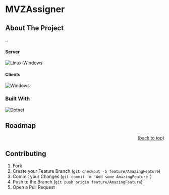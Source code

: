 # MVZAssigner
## About The Project
..
#### Server
![Linux-Windows][Linux-Windows]
#### Clients
![Windows][Windows]
### Built With
![Dotnet][Dotnet]

## Roadmap

<p align="right">(<a href="#readme-top">back to top</a>)</p>


## Contributing

1. Fork
2. Create your Feature Branch (`git checkout -b feature/AmazingFeature`)
3. Commit your Changes (`git commit -m 'Add some AmazingFeature'`)
4. Push to the Branch (`git push origin feature/AmazingFeature`)
5. Open a Pull Request


<!-- LINKS  -->
[issues-shield]: https://img.shields.io/github/issues/opsecit/WindowsFormsApp8.svg?style=for-the-badge
[issues-url]: https://github.com/opsecit/WindowsFormsApp8/issues
[Dotnet]: https://img.shields.io/badge/dotnet-692b7a?style=for-the-badge&logo=dotnet&logoColor=white
[Windows]: https://img.shields.io/badge/platform-win--64-lightgrey
[Linux-Windows]: https://img.shields.io/badge/platform-linux--64%20%7C%20win--64-lightgrey
